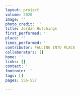 ```yaml
---
layout: project
volume: 2020
image: ''
photo_credit: ''
title: Jordan Hutchings
first_performed: ''
place: ''
times_performed: ''
contributor: FALLING INTO PLACE
collaborators: []
home: ''
links: []
contact: ''
footnote: ''
tags: []
pages: 556-557

---
```




